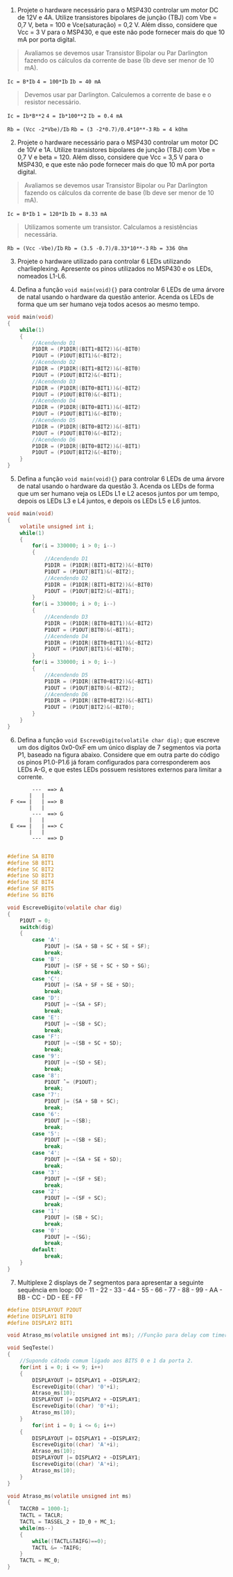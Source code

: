 ﻿1. Projete o hardware necessário para o MSP430 controlar um motor DC de 12V e 4A. Utilize transistores bipolares de junção (TBJ) com Vbe = 0,7 V, beta = 100 e Vce(saturação) = 0,2 V. Além disso, considere que Vcc = 3 V para o MSP430, e que este não pode fornecer mais do que 10 mA por porta digital.

> Avaliamos se devemos usar Transistor Bipolar ou Par Darlington fazendo os cálculos da corrente de base (Ib deve ser menor de 10 mA).

`Ic = B*Ib`
`4 = 100*Ib`
`Ib = 40 mA`

> Devemos usar par Darlington. Calculemos a corrente de base e o resistor necessário.

`Ic = Ib*B**2`
`4 = Ib*100**2`
`Ib = 0.4 mA`

`Rb = (Vcc -2*Vbe)/Ib`
`Rb = (3 -2*0.7)/0.4*10**-3`
`Rb = 4 kOhm`

2. Projete o hardware necessário para o MSP430 controlar um motor DC de 10V e 1A. Utilize transistores bipolares de junção (TBJ) com Vbe = 0,7 V e beta = 120. Além disso, considere que Vcc = 3,5 V para o MSP430, e que este não pode fornecer mais do que 10 mA por porta digital.

> Avaliamos se devemos usar Transistor Bipolar ou Par Darlington fazendo os cálculos da corrente de base (Ib deve ser menor de 10 mA).

`Ic = B*Ib`
`1 = 120*Ib`
`Ib = 8.33 mA`

> Utilizamos somente um transistor. Calculamos a resistências necessária.

`Rb = (Vcc -Vbe)/Ib`
`Rb = (3.5 -0.7)/8.33*10**-3`
`Rb = 336 Ohm`

3. Projete o hardware utilizado para controlar 6 LEDs utilizando charlieplexing. Apresente os pinos utilizados no MSP430 e os LEDs, nomeados L1-L6.



4. Defina a função `void main(void){}` para controlar 6 LEDs de uma árvore de natal usando o hardware da questão anterior. Acenda os LEDs de forma que um ser humano veja todos acesos ao mesmo tempo.

```C
void main(void)
{
    while(1)
    {
		//Acendendo D1
		P1DIR = (P1DIR|(BIT1+BIT2))&(~BIT0)
		P1OUT = (P1OUT|BIT1)&(~BIT2);
        //Acendendo D2
		P1DIR = (P1DIR|(BIT1+BIT2))&(~BIT0)
		P1OUT = (P1OUT|BIT2)&(~BIT1);
        //Acendendo D3
		P1DIR = (P1DIR|(BIT0+BIT1))&(~BIT2)
		P1OUT = (P1OUT|BIT0)&(~BIT1);
        //Acendendo D4
		P1DIR = (P1DIR|(BIT0+BIT1))&(~BIT2)
		P1OUT = (P1OUT|BIT1)&(~BIT0);
        //Acendendo D5
		P1DIR = (P1DIR|(BIT0+BIT2))&(~BIT1)
		P1OUT = (P1OUT|BIT0)&(~BIT2);
        //Acendendo D6
		P1DIR = (P1DIR|(BIT0+BIT2))&(~BIT1)
		P1OUT = (P1OUT|BIT2)&(~BIT0);
	}
}
```

5. Defina a função `void main(void){}` para controlar 6 LEDs de uma árvore de natal usando o hardware da questão 3. Acenda os LEDs de forma que um ser humano veja os LEDs L1 e L2 acesos juntos por um tempo, depois os LEDs L3 e L4 juntos, e depois os LEDs L5 e L6 juntos.

```C
void main(void)
{
    volatile unsigned int i;
    while(1)
    {
		for(i = 330000; i > 0; i--)
		{
            //Acendendo D1
            P1DIR = (P1DIR|(BIT1+BIT2))&(~BIT0)
            P1OUT = (P1OUT|BIT1)&(~BIT2);
            //Acendendo D2
            P1DIR = (P1DIR|(BIT1+BIT2))&(~BIT0)
            P1OUT = (P1OUT|BIT2)&(~BIT1);
        }
        for(i = 330000; i > 0; i--)
		{
            //Acendendo D3
            P1DIR = (P1DIR|(BIT0+BIT1))&(~BIT2)
            P1OUT = (P1OUT|BIT0)&(~BIT1);
            //Acendendo D4
            P1DIR = (P1DIR|(BIT0+BIT1))&(~BIT2)
            P1OUT = (P1OUT|BIT1)&(~BIT0);
        }
        for(i = 330000; i > 0; i--)
		{
            //Acendendo D5
            P1DIR = (P1DIR|(BIT0+BIT2))&(~BIT1)
            P1OUT = (P1OUT|BIT0)&(~BIT2);
            //Acendendo D6
            P1DIR = (P1DIR|(BIT0+BIT2))&(~BIT1)
            P1OUT = (P1OUT|BIT2)&(~BIT0);
		}
	}
}
```

6. Defina a função `void EscreveDigito(volatile char dig);` que escreve um dos dígitos 0x0-0xF em um único display de 7 segmentos via porta P1, baseado na figura abaixo. Considere que em outra parte do código os pinos P1.0-P1.6 já foram configurados para corresponderem aos LEDs A-G, e que estes LEDs possuem resistores externos para limitar a corrente.

```
        ---  ==> A
       |   |
 F <== |   | ==> B
       |   |
        ---  ==> G
       |   |
 E <== |   | ==> C
       |   |
        ---  ==> D
```

```C

#define SA BIT0
#define SB BIT1
#define SC BIT2
#define SD BIT3
#define SE BIT4
#define SF BIT5
#define SG BIT6

void EscreveDigito(volatile char dig)
{
	P1OUT = 0;
	switch(dig)
	{
		case 'A':
			P1OUT |= (SA + SB + SC + SE + SF);
			break;
		case 'B':
			P1OUT |= (SF + SE + SC + SD + SG);
			break;
		case 'C':
			P1OUT |= (SA + SF + SE + SD);
			break;
		case 'D':
			P1OUT |= ~(SA + SF);
			break;
		case 'E':
			P1OUT |= ~(SB + SC);
			break;
		case 'F':
			P1OUT |= ~(SB + SC + SD);
			break;
		case '9':
			P1OUT |= ~(SD + SE);
			break;
		case '8':
			P1OUT ˆ= (P1OUT);
			break;
		case '7':
			P1OUT |= (SA + SB + SC);
			break;
		case '6':
			P1OUT |= ~(SB);
			break;
		case '5':
			P1OUT |= ~(SB + SE);
			break;
		case '4':
			P1OUT |= ~(SA + SE + SD);
			break;
		case '3':
			P1OUT |= ~(SF + SE);
			break;
		case '2':
			P1OUT |= ~(SF + SC);
			break;
		case '1':
			P1OUT |= (SB + SC);
			break;
		case '0':
			P1OUT |= ~(SG);
			break;	
		default:
			break;
	}
}
```

7. Multiplexe 2 displays de 7 segmentos para apresentar a seguinte sequência em loop:
	00 - 11 - 22 - 33 - 44 - 55 - 66 - 77 - 88 - 99 - AA - BB - CC - DD - EE - FF

```C
#define DISPLAYOUT P2OUT
#define DISPLAY1 BIT0
#define DISPLAY2 BIT1

void Atraso_ms(volatile unsigned int ms); //Função para delay com timer.

void SeqTeste()
{
	//Supondo cátodo comum ligado aos BITS 0 e 1 da porta 2.
	for(int i = 0; i <= 9; i++)
	{
		DISPLAYOUT |= DISPLAY1 + ~DISPLAY2;
		EscreveDigito((char) '0'+i);
		Atraso_ms(10);
		DISPLAYOUT |= DISPLAY2 + ~DISPLAY1;
		EscreveDigito((char) '0'+i);
		Atraso_ms(10);
	}
		for(int i = 0; i <= 6; i++)
	{
		DISPLAYOUT |= DISPLAY1 + ~DISPLAY2;
		EscreveDigito((char) 'A'+i);
		Atraso_ms(10);
		DISPLAYOUT |= DISPLAY2 + ~DISPLAY1;
		EscreveDigito((char) 'A'+i);
		Atraso_ms(10);
	}
}

void Atraso_ms(volatile unsigned int ms)
{
	TACCR0 = 1000-1;
	TACTL = TACLR;
	TACTL = TASSEL_2 + ID_0 + MC_1;
	while(ms--)
	{
		while((TACTL&TAIFG)==0);
		TACTL &= ~TAIFG;
	}
	TACTL = MC_0;
}
```







